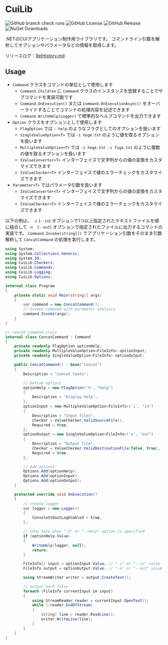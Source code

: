 # CuiLib

![GitHub branch check runs](https://img.shields.io/github/check-runs/Funny-Silkie/CuiLib/master)
![GitHub License](https://img.shields.io/github/license/Funny-Silkie/CuiLib)
![GitHub Release](https://img.shields.io/github/v/release/Funny-Silkie/CuiLib)
![NuGet Downloads](https://img.shields.io/nuget/dt/CuiLib)

.NETのCUIアプリケーション制作用ライブラリです。
コマンドライン引数を解析してオプションやパラメータなどの情報を取得します。

リリースログ：[RelHistory.md](https://github.com/Funny-Silkie/CuiLib/blob/master/docs/RelHistory.md)

## Usage

- `Command` クラスをコマンドの単位として使用します
  - `Command.Children` に `Command` クラスのインスタンスを登録することでサブコマンドを実装可能です
  - `Command.OnExecution()` または `Command.OnExecutionAsync()` をオーバーライドすることでコマンドの処理内容を記述できます
  - `Command.WriteHelp(Logger)` で標準的なヘルプコマンドを出力できます
- `Option` クラスをオプションとして使用します
  - `FlagOption` では `--help` のようなフラグとしてのオプションを扱います
  - `SingleValueOption<T>` では `-i hoge.txt` のように値を取るオプションを扱います
  - `MultipleValueOption<T>` では `-i hoge.txt -i fuga.txt` のように複数の値を取るオプションを扱います
  - `IValueConverter<T>` インターフェイスで文字列からの値の変換をカスタマイズできます
  - `IValueChecker<T>` インターフェイスで値のエラーチェックをカスタマイズできます
- `Parameter<T>` ではパラメータ引数を扱います
  - `IValueConverter<T>` インターフェイスで文字列からの値の変換をカスタマイズできます
  - `IValueChecker<T>` インターフェイスで値のエラーチェックをカスタマイズできます

以下の例は， `-i` (`--in`) オプションで1つ以上指定されたテキストファイルを順に結合して `-o`　(`--out`) オプションで指定されたファイルに出力するコマンドの実装です。
`Command.Invoke(string[])` でアプリケーション引数をそのまま引数解析して `ConcatCommand` の処理を実行します。

```cs
using System;
using System.Collections.Generic;
using System.IO;
using CuiLib.Checkers;
using CuiLib.Commands;
using CuiLib.Logging;
using CuiLib.Options;

internal class Program
{
    private static void Main(string[] args)
    {
        var command = new ConcatCommand();
        // Invoke command with parameter analysis
        command.Invoke(args);
    }
}

// concat command class
internal class ConcatCommand : Command
{
    private readonly FlagOption optionHelp;
    private readonly MultipleValueOption<FileInfo> optionInput;
    private readonly SingleValueOption<FileInfo> optionOutput;

    public ConcatCommand() : base("concat")
    {
        Description = "concat texts";

        // Define options
        optionHelp = new FlagOption('h', "help")
        {
            Description = "Display help",
        };
        optionInput = new MultipleValueOption<FileInfo>('i', "in")
        {
            Description = "Input files",
            Checker = ValueChecker.ValidSourceFile(),
            Required = true,
        };
        optionOutput = new SingleValueOption<FileInfo>('o', "out")
        {
            Description = "Output file",
            Checker = ValueChecker.ValidDestinationFile(false, true),
            Required = true,
        };

        // Add options
        Options.Add(optionHelp);
        Options.Add(optionInput);
        Options.Add(optionOutput);
    }

    protected override void OnExecution()
    {
        // create logger
        var logger = new Logger()
        {
            ConsoleStdoutLogEnabled = true,
        };

        // show help when "-h" or "--help" option is specified
        if (optionHelp.Value)
        {
            WriteHelp(logger, null);
            return;
        }

        FileInfo[] input = optionInput.Value; // "-i" or "--in" value
        FileInfo output = optionOutput.Value; // "-o" or "--out" value

        using StreamWriter writer = output.CreateText();

        // output each files
        foreach (FileInfo currentInput in input)
        {
            using StreamReader reader = currentInput.OpenText();
            while (!reader.EndOfStream)
            {
                string? line = reader.ReadLine();
                writer.WriteLine(line);
            }
        }
    }
}
```

